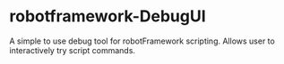 # robotframework-DebugUI
A simple to use debug tool for robotFramework scripting. Allows user to interactively try script commands. 

